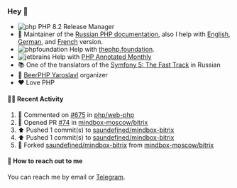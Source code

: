 ### Hey 👋

- ![php](https://user-images.githubusercontent.com/4685504/174548850-037dfd35-3b33-4154-9c50-95efd45ba66a.png) PHP 8.2 Release Manager
- 📖 Maintainer of the [Russian PHP documentation](https://github.com/php/doc-ru), also I help with [English](https://github.com/php/doc-en), [German](https://github.com/php/doc-de), and [French](https://github.com/php/doc-fr) version.
- ![phpfoundation](https://user-images.githubusercontent.com/4685504/174548733-72f62c18-f57e-47a6-8201-cb3d87e06b98.png) Help with [thephp.foundation](https://github.com/ThePHPF/thephp.foundation).
- ![jetbrains](https://user-images.githubusercontent.com/4685504/174548471-693a0e41-4db3-4251-a452-71518bfc5359.png) Help with [PHP Annotated Monthly](https://blog.jetbrains.com/phpstorm/tag/php-annotated-monthly/)
- 📚 One of the translators of
  the [Symfony 5: The Fast Track](https://symfony.com/doc/current/the-fast-track/ru/index.html)
  in Russian
- 🍻 [BeerPHP Yaroslavl](https://github.com/beerphp/yaroslavl) organizer
- ❤️ Love PHP

#### 👨‍💻 Recent Activity

<!--RECENT_ACTIVITY:start-->
1. 💬 Commented on [#675](https://github.com/php/web-php/pull/675#discussion_r965840348) in [php/web-php](https://github.com/php/web-php)
2. 💪 Opened PR [#74](https://github.com/mindbox-moscow/bitrix/pull/74) in [mindbox-moscow/bitrix](https://github.com/mindbox-moscow/bitrix)
3. ⬆️ Pushed 1 commit(s) to [saundefined/mindbox-bitrix](https://github.com/saundefined/mindbox-bitrix)
4. ⬆️ Pushed 1 commit(s) to [saundefined/mindbox-bitrix](https://github.com/saundefined/mindbox-bitrix)
5. 🔱 Forked [saundefined/mindbox-bitrix](https://github.com/saundefined/mindbox-bitrix) from [mindbox-moscow/bitrix](https://github.com/mindbox-moscow/bitrix)
<!--RECENT_ACTIVITY:end-->

#### 💌 How to reach out to me

You can reach me by email or [Telegram](https://t.me/saundefined).

